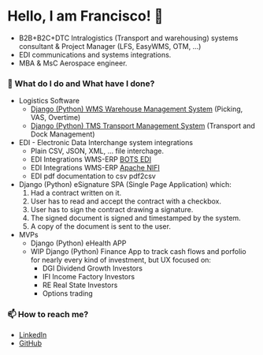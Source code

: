 # Hello, I am Francisco! 👋

 - B2B+B2C+DTC Intralogistics (Transport and warehousing) systems consultant & Project Manager (LFS, EasyWMS, OTM, ...)
 - EDI communications and systems integrations.
 - MBA & MsC Aerospace engineer. 

### 
### 🌱 What do I do and What have I done? 

 - Logistics Software
   - [Django (Python) WMS Warehouse Management System](https://fcomoncho.github.io/wms) (Picking, VAS, Overtime)
   - [Django (Python) TMS Transport Management System](https://fcomoncho.github.io/tms) (Transport and Dock Management)
 - EDI - Electronic Data Interchange system integrations
   - Plain CSV, JSON, XML, ... file interchage. 
   - EDI Integrations WMS-ERP [BOTS EDI](https://bots-edi.github.io/bots/readme.html)
   - EDI Integrations WMS-ERP [Apache NIFI](https://nifi.apache.org/)
   - EDI pdf documentation to csv pdf2csv
 - Django (Python) eSignature SPA (Single Page Application) which:
   1. Had a contract written on it.
   2. User has to read and accept the contract with a checkbox.
   3. User has to sign the contract drawing a signature.
   4. The signed document is signed and timestamped by the system.
   5. A copy of the document is sent to the user.
 - MVPs
   - Django (Python) eHealth APP
   - WIP Django (Python) Finance App to track cash flows and porfolio for nearly every kind of investment, but UX focused on:
     - DGI Dividend Growth Investors
     - IFI Income Factory Investors
     - RE Real State Investors
     - Options trading


### 📫 How to reach me?
- [LinkedIn](https://www.linkedin.com/in/fcomoncho/) 
- [GitHub](https://fcomoncho.github.io/)

<!---
fcomoncho/fcomoncho is a ✨ special ✨ repository because its `README.md` (this file) appears on your GitHub profile.
You can click the Preview link to take a look at your changes.
--->
